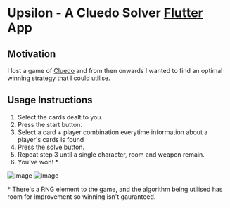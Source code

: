 # Upsilon - A Cluedo Solver [Flutter](https://flutter.dev) App

## Motivation
I lost a game of [Cluedo](https://en.wikipedia.org/wiki/Cluedo) and from then onwards I wanted to find an optimal winning strategy that I could utilise.

## Usage Instructions

1. Select the cards dealt to you.
2. Press the start button.
3. Select a card + player combination everytime information about a player's cards is found
4. Press the solve button.
5. Repeat step 3 until a single character, room and weapon remain.
6. You've won! *

![image](https://user-images.githubusercontent.com/33752528/118854707-e59c5880-b8cc-11eb-9ed1-182c204ff9cf.png) ![image](https://user-images.githubusercontent.com/33752528/118854733-eb923980-b8cc-11eb-8781-431127f165d6.png)

\* There's a RNG element to the game, and the algorithm being utilised has room for improvement so winning isn't gauranteed.
